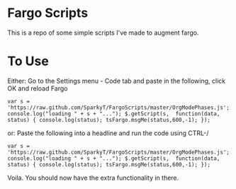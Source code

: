 # Fargo Scripts

This is a repo of some simple scripts I've made to augment fargo.

# To Use

Either: Go to the Settings menu - Code tab and paste in the following, click OK and reload Fargo

    var s = 'https://raw.github.com/SparkyT/FargoScripts/master/OrgModePhases.js'; console.log("loading " + s + "..."); $.getScript(s,  function(data,  status) { console.log(status); tsFargo.msgMe(status,600,-1); }); 

or: Paste the following into a headline and run the code using CTRL-/

    var s = 'https://raw.github.com/SparkyT/FargoScripts/master/OrgModePhases.js'; console.log("loading " + s + "..."); $.getScript(s,  function(data,  status) { console.log(status); tsFargo.msgMe(status,600,-1); }); 


Voila. You should now have the extra functionality in there.
